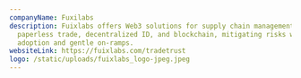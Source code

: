 ```yaml
---
companyName: Fuxilabs
description: Fuixlabs offers Web3 solutions for supply chain management with
  paperless trade, decentralized ID, and blockchain, mitigating risks with easy
  adoption and gentle on-ramps.
websiteLink: https://fuixlabs.com/tradetrust
logo: /static/uploads/fuixlabs_logo-jpeg.jpeg
---
```

